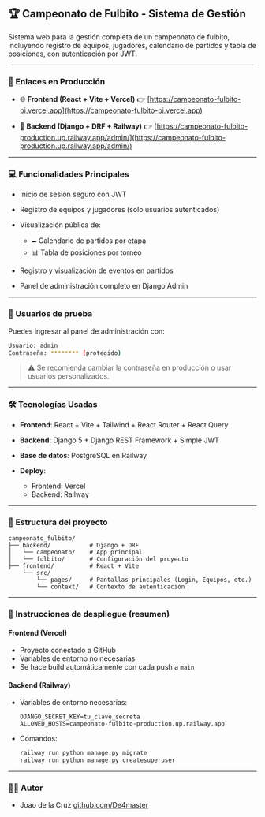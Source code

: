 ## 🏆 Campeonato de Fulbito - Sistema de Gestión

Sistema web para la gestión completa de un campeonato de fulbito, incluyendo registro de equipos, jugadores, calendario de partidos y tabla de posiciones, con autenticación por JWT.

---

### 🔗 Enlaces en Producción

* 🌐 **Frontend (React + Vite + Vercel)**
  👉 [https://campeonato-fulbito-pi.vercel.app](https://campeonato-fulbito-pi.vercel.app)

* 🔐 **Backend (Django + DRF + Railway)**
  👉 [https://campeonato-fulbito-production.up.railway.app/admin/](https://campeonato-fulbito-production.up.railway.app/admin/)

---

### 💻 Funcionalidades Principales

* Inicio de sesión seguro con JWT
* Registro de equipos y jugadores (solo usuarios autenticados)
* Visualización pública de:

  * 🗕️ Calendario de partidos por etapa
  * 📊 Tabla de posiciones por torneo
* Registro y visualización de eventos en partidos
* Panel de administración completo en Django Admin

---

### 🧪 Usuarios de prueba

Puedes ingresar al panel de administración con:

```bash
Usuario: admin
Contraseña: ******** (protegido)
```

> ⚠️ Se recomienda cambiar la contraseña en producción o usar usuarios personalizados.

---

### 🛠️ Tecnologías Usadas

* **Frontend**: React + Vite + Tailwind + React Router + React Query
* **Backend**: Django 5 + Django REST Framework + Simple JWT
* **Base de datos**: PostgreSQL en Railway
* **Deploy**:

  * Frontend: Vercel
  * Backend: Railway

---

### 📂 Estructura del proyecto

```
campeonato_fulbito/
├── backend/           # Django + DRF
│   └── campeonato/    # App principal
│   └── fulbito/       # Configuración del proyecto
├── frontend/          # React + Vite
    └── src/
        └── pages/     # Pantallas principales (Login, Equipos, etc.)
        └── context/   # Contexto de autenticación
```

---

### 🚀 Instrucciones de despliegue (resumen)

#### Frontend (Vercel)

* Proyecto conectado a GitHub
* Variables de entorno no necesarias
* Se hace build automáticamente con cada push a `main`

#### Backend (Railway)

* Variables de entorno necesarias:

  ```env
  DJANGO_SECRET_KEY=tu_clave_secreta
  ALLOWED_HOSTS=campeonato-fulbito-production.up.railway.app
  ```
* Comandos:

  ```bash
  railway run python manage.py migrate
  railway run python manage.py createsuperuser
  ```

---

### 👨‍💼 Autor

* Joao de la Cruz
  [github.com/De4master](https://github.com/De4master)
